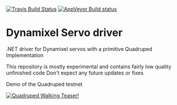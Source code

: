 [![Travis Build Status](https://travis-ci.org/dmweis/Quadruped.svg?branch=master)](https://travis-ci.org/dmweis/Quadruped)
[![AppVeyor Build status](https://ci.appveyor.com/api/projects/status/l8176h30n72rhkec/branch/master?svg=true)](https://ci.appveyor.com/project/dmweis/quadruped/branch/master)


# Dynamixel Servo driver

.NET driver for Dynamixel servos with a primitive Quadruped Implementation

This repository is mostly experimental and contains fairly low quality unfinished code
Don't expect any future updates or fixes

Demo of the Quadruped
testnet

[![Quadruped Walking Teaser!](https://img.youtube.com/vi/A0_89ODIW2Q/0.jpg)](https://www.youtube.com/watch?v=A0_89ODIW2Q "Quadruped Walking Teaser!")
